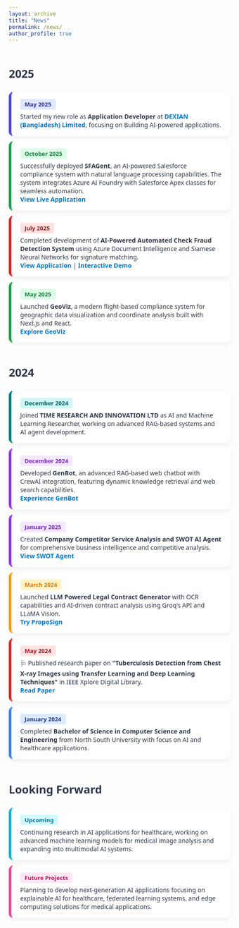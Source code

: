 ```yaml
---
layout: archive
title: "News"
permalink: /news/
author_profile: true
---
```


<style>
  .news-wrapper {
    font-family: 'Segoe UI', sans-serif;
  }

  .year-header {
    font-size: 1.8em;
    font-weight: bold;
    margin-top: 2em;
    margin-bottom: 1em;
  }

  .news-card {
    background: #ffffff;
    border-radius: 10px;
    padding: 16px 20px;
    margin: 12px 0;
    box-shadow: 0 4px 10px rgba(0,0,0,0.06);
    transition: transform 0.2s ease;
    border-left: 6px solid;
  }

  .news-card:hover {
    transform: scale(1.015);
  }
  
  .news-date {
    font-weight: 600;
    padding: 3px 10px;
    border-radius: 4px;
    font-size: 13px;
    display: inline-block;
    margin-bottom: 6px;
  }

  .news-link {
    color: #0077cc;
    font-weight: 600;
    text-decoration: none;
  }

  .news-link:hover {
    text-decoration: underline;
  }
</style>

<div class="news-wrapper">

<div class="year-header" style="color: #2d3748;">2025</div>

<div class="news-card" style="border-left-color: #4f46e5;">
  <div class="news-date" style="background: #e0e7ff; color: #3730a3;">May 2025</div>
  <div style="color: #2d3748;">
     Started my new role as <strong>Application Developer</strong> at <a href="https://www.linkedin.com/company/dexiansolutions/" class="news-link" target="_blank">DEXIAN (Bangladesh) Limited</a>, focusing on Building AI-powered applications.
  </div>
</div>

<div class="news-card" style="border-left-color: #16a34a;">
  <div class="news-date" style="background: #dcfce7; color: #15803d;">October 2025</div>
  <div style="color: #2d3748;">
     Successfully deployed <strong>SFAGent</strong>, an AI-powered Salesforce compliance system with natural language processing capabilities. The system integrates Azure AI Foundry with Salesforce Apex classes for seamless automation.
    <br><a href="https://salesforcebotbm.azurewebsites.net/" class="news-link" target="_blank">View Live Application</a>
  </div>
</div>

<div class="news-card" style="border-left-color: #dc2626;">
  <div class="news-date" style="background: #fee2e2; color: #991b1b;">July 2025</div>
  <div style="color: #2d3748;">
     Completed development of <strong>AI-Powered Automated Check Fraud Detection System</strong> using Azure Document Intelligence and Siamese Neural Networks for signature matching.
    <br><a href="https://nfcu-safeguard.azurewebsites.net/login" class="news-link" target="_blank">View Application</a> | <a href="https://bytemethodai.navattic.com/4n1302c9?g=cmev4cpgq000004ld64as0s91&s=0" class="news-link" target="_blank">Interactive Demo</a>
  </div>
</div>

<div class="news-card" style="border-left-color: #16a34a;">
  <div class="news-date" style="background: #dcfce7; color: #15803d;">May 2025</div>
  <div style="color: #2d3748;">
     Launched <strong>GeoViz</strong>, a modern flight-based compliance system for geographic data visualization and coordinate analysis built with Next.js and React.
    <br><a href="https://geoviz-test.azurewebsites.net/" class="news-link" target="_blank">Explore GeoViz</a>
  </div>
</div>

<div class="year-header" style="color: #2d3748;">2024</div>

<div class="news-card" style="border-left-color: #008080;">
  <div class="news-date" style="background: #d1f5f5; color: #006666;">December 2024</div>
  <div style="color: #2d3748;">
     Joined <strong>TIME RESEARCH AND INNOVATION LTD</strong> as AI and Machine Learning Researcher, working on advanced RAG-based systems and AI agent development.
  </div>
</div>

<div class="news-card" style="border-left-color: #9333ea;">
  <div class="news-date" style="background: #f3e8ff; color: #7e22ce;">December 2024</div>
  <div style="color: #2d3748;">
     Developed <strong>GenBot</strong>, an advanced RAG-based web chatbot with CrewAI integration, featuring dynamic knowledge retrieval and web search capabilities.
    <br><a href="https://genzmarketing.xyz/" class="news-link" target="_blank">Experience GenBot</a>
  </div>
</div>

<div class="news-card" style="border-left-color: #9333ea;">
  <div class="news-date" style="background: #f3e8ff; color: #7e22ce;">January 2025</div>
  <div style="color: #2d3748;">
     Created <strong>Company Competitor Service Analysis and SWOT AI Agent</strong> for comprehensive business intelligence and competitive analysis.
    <br><a href="https://app.readytensor.ai/publications/ai-powered-company-competitor-swot-analysis-saas-agent-UJf5ZsgXYWwp" class="news-link" target="_blank">View SWOT Agent</a>
  </div>
</div>

<div class="news-card" style="border-left-color: #f59e0b;">
  <div class="news-date" style="background: #fef3c7; color: #d97706;">March 2024</div>
  <div style="color: #2d3748;">
     Launched <strong>LLM Powered Legal Contract Generator</strong> with OCR capabilities and AI-driven contract analysis using Groq's API and LLaMA Vision.
    <br><a href="http://proposign.com/" class="news-link" target="_blank">Try PropoSign</a>
  </div>
</div>

<div class="news-card" style="border-left-color: #dc2626;">
  <div class="news-date" style="background: #fee2e2; color: #991b1b;">May 2024</div>
  <div style="color: #2d3748;">
    🩺 Published research paper on <strong>"Tuberculosis Detection from Chest X-ray Images using Transfer Learning and Deep Learning Techniques"</strong> in IEEE Xplore Digital Library.
    <br><a href="https://ieeexplore.ieee.org/abstract/document/10374778" class="news-link" target="_blank">Read Paper</a>
  </div>
</div>

<div class="news-card" style="border-left-color: #3b82f6;">
  <div class="news-date" style="background: #dbeafe; color: #1e3a8a;">January 2024</div>
  <div style="color: #2d3748;">
     Completed <strong>Bachelor of Science in Computer Science and Engineering</strong> from North South University with focus on AI and healthcare applications.
  </div>
</div>

<div class="year-header" style="color: #2d3748;">Looking Forward</div>

<div class="news-card" style="border-left-color: #06b6d4;">
  <div class="news-date" style="background: #cffafe; color: #0e7490;">Upcoming</div>
  <div style="color: #2d3748;">
     Continuing research in AI applications for healthcare, working on advanced machine learning models for medical image analysis and expanding into multimodal AI systems.
  </div>
</div>

<div class="news-card" style="border-left-color: #ec4899;">
  <div class="news-date" style="background: #fce7f3; color: #be185d;">Future Projects</div>
  <div style="color: #2d3748;">
     Planning to develop next-generation AI applications focusing on explainable AI for healthcare, federated learning systems, and edge computing solutions for medical applications.
  </div>
</div>

</div>
